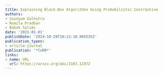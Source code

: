 ```yaml
---
title: Explaining Black-Box Algorithms Using Probabilistic Contrastive Counterfactuals
authors:
- Sainyam Galhotra
- Romila Pradhan
- Babak Salimi
date: '2021-01-01'
publishDate: '2024-10-29T18:12:18.995535Z'
publication_types:
- article-journal
publication: '*CoRR*'
links:
- name: URL
  url: https://arxiv.org/abs/2103.11972
---
```

